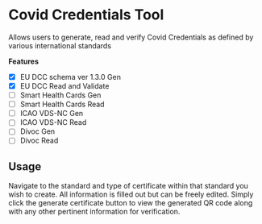 # Covid Credentials Tool

Allows users to generate, read and verify Covid Credentials as defined by various international standards

**Features**

- [x] EU DCC schema ver 1.3.0 Gen
- [x] EU DCC Read and Validate
- [ ] Smart Health Cards Gen
- [ ] Smart Health Cards Read
- [ ] ICAO VDS-NC Gen
- [ ] ICAO VDS-NC Read
- [ ] Divoc Gen
- [ ] Divoc Read

## Usage

Navigate to the standard and type of certificate within that standard you wish to create. All information is filled out but can be freely edited. Simply click the generate certificate button to view the generated QR code along with any other pertinent information for verification.
